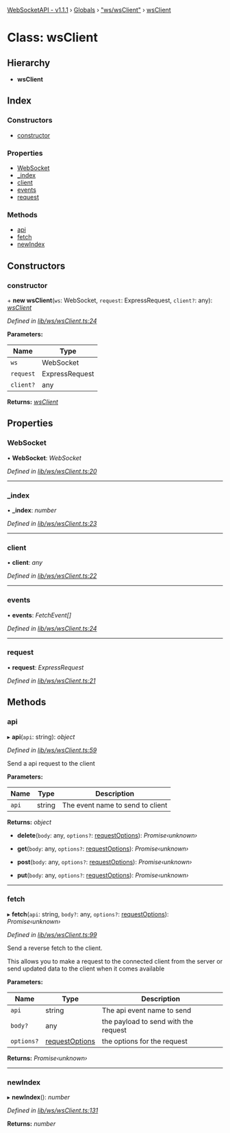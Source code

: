 [WebSocketAPI - v1.1.1](../README.md) › [Globals](../globals.md) › ["ws/wsClient"](../modules/_ws_wsclient_.md) › [wsClient](_ws_wsclient_.wsclient.md)

# Class: wsClient

## Hierarchy

* **wsClient**

## Index

### Constructors

* [constructor](_ws_wsclient_.wsclient.md#constructor)

### Properties

* [WebSocket](_ws_wsclient_.wsclient.md#websocket)
* [_index](_ws_wsclient_.wsclient.md#_index)
* [client](_ws_wsclient_.wsclient.md#client)
* [events](_ws_wsclient_.wsclient.md#events)
* [request](_ws_wsclient_.wsclient.md#request)

### Methods

* [api](_ws_wsclient_.wsclient.md#api)
* [fetch](_ws_wsclient_.wsclient.md#fetch)
* [newIndex](_ws_wsclient_.wsclient.md#newindex)

## Constructors

###  constructor

\+ **new wsClient**(`ws`: WebSocket, `request`: ExpressRequest, `client?`: any): *[wsClient](_ws_wsclient_.wsclient.md)*

*Defined in [lib/ws/wsClient.ts:24](https://github.com/T-Reimer/WebSocketAPI/blob/7bc0908/lib/ws/wsClient.ts#L24)*

**Parameters:**

Name | Type |
------ | ------ |
`ws` | WebSocket |
`request` | ExpressRequest |
`client?` | any |

**Returns:** *[wsClient](_ws_wsclient_.wsclient.md)*

## Properties

###  WebSocket

• **WebSocket**: *WebSocket*

*Defined in [lib/ws/wsClient.ts:20](https://github.com/T-Reimer/WebSocketAPI/blob/7bc0908/lib/ws/wsClient.ts#L20)*

___

###  _index

• **_index**: *number*

*Defined in [lib/ws/wsClient.ts:23](https://github.com/T-Reimer/WebSocketAPI/blob/7bc0908/lib/ws/wsClient.ts#L23)*

___

###  client

• **client**: *any*

*Defined in [lib/ws/wsClient.ts:22](https://github.com/T-Reimer/WebSocketAPI/blob/7bc0908/lib/ws/wsClient.ts#L22)*

___

###  events

• **events**: *FetchEvent[]*

*Defined in [lib/ws/wsClient.ts:24](https://github.com/T-Reimer/WebSocketAPI/blob/7bc0908/lib/ws/wsClient.ts#L24)*

___

###  request

• **request**: *ExpressRequest*

*Defined in [lib/ws/wsClient.ts:21](https://github.com/T-Reimer/WebSocketAPI/blob/7bc0908/lib/ws/wsClient.ts#L21)*

## Methods

###  api

▸ **api**(`api`: string): *object*

*Defined in [lib/ws/wsClient.ts:59](https://github.com/T-Reimer/WebSocketAPI/blob/7bc0908/lib/ws/wsClient.ts#L59)*

Send a api request to the client

**Parameters:**

Name | Type | Description |
------ | ------ | ------ |
`api` | string | The event name to send to client  |

**Returns:** *object*

* **delete**(`body`: any, `options?`: [requestOptions](../interfaces/_ws_wsclient_.requestoptions.md)): *Promise‹unknown›*

* **get**(`body`: any, `options?`: [requestOptions](../interfaces/_ws_wsclient_.requestoptions.md)): *Promise‹unknown›*

* **post**(`body`: any, `options?`: [requestOptions](../interfaces/_ws_wsclient_.requestoptions.md)): *Promise‹unknown›*

* **put**(`body`: any, `options?`: [requestOptions](../interfaces/_ws_wsclient_.requestoptions.md)): *Promise‹unknown›*

___

###  fetch

▸ **fetch**(`api`: string, `body?`: any, `options?`: [requestOptions](../interfaces/_ws_wsclient_.requestoptions.md)): *Promise‹unknown›*

*Defined in [lib/ws/wsClient.ts:99](https://github.com/T-Reimer/WebSocketAPI/blob/7bc0908/lib/ws/wsClient.ts#L99)*

Send a reverse fetch to the client.

This allows you to make a request to the connected client from the server or send updated data to the client when it comes available

**Parameters:**

Name | Type | Description |
------ | ------ | ------ |
`api` | string | The api event name to send |
`body?` | any | the payload to send with the request |
`options?` | [requestOptions](../interfaces/_ws_wsclient_.requestoptions.md) | the options for the request  |

**Returns:** *Promise‹unknown›*

___

###  newIndex

▸ **newIndex**(): *number*

*Defined in [lib/ws/wsClient.ts:131](https://github.com/T-Reimer/WebSocketAPI/blob/7bc0908/lib/ws/wsClient.ts#L131)*

**Returns:** *number*
